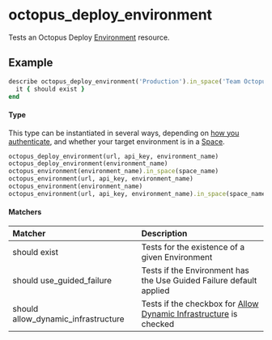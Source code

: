 # octopus_deploy_environment

Tests an Octopus Deploy [Environment](https://octopus.com/docs/infrastructure/environments) resource.

## Example

```ruby
describe octopus_deploy_environment('Production').in_space('Team Octopus') do
  it { should exist }
end
```

#### Type

This type can be instantiated in several ways, depending on [how you authenticate](authentication.md), and whether your target environment is in a [Space](https://octopus.com/blog/spaces-introduction).

```ruby
octopus_deploy_environment(url, api_key, environment_name)                 # url and apikey provided
octopus_deploy_environment(environment_name)                               # using environment vars
octopus_environment(environment_name).in_space(space_name)                 # using environment vars, in a [space](https://octopus.com/blog/spaces-introduction)
octopus_environment(url, api_key, environment_name)
octopus_environment(environment_name)
octopus_environment(url, api_key, environment_name).in_space(space_name)
```

#### Matchers

| Matcher | Description |
|:--------|:------------|
| should exist | Tests for the existence of a given Environment |
| should use_guided_failure | Tests if the Environment has the Use Guided Failure default applied |
| should allow_dynamic_infrastructure | Tests if the checkbox for [Allow Dynamic Infrastructure](https://octopus.com/docs/infrastructure/environments#enabling-dynamic-infrastructure) is checked |
 